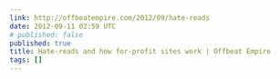 ```yaml
---
link: http://offbeatempire.com/2012/09/hate-reads
date: 2012-09-11 02:59 UTC
# published: false
published: true
title: Hate-reads and how for-profit sites work | Offbeat Empire
tags: []
---
```



